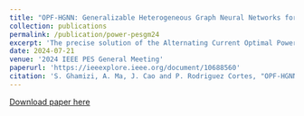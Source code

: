 ```yaml
---
title: "OPF-HGNN: Generalizable Heterogeneous Graph Neural Networks for AC Optimal Power Flow"
collection: publications
permalink: /publication/power-pesgm24
excerpt: 'The precise solution of the Alternating Current Optimal Power Flow (AC-OPF) problem is a pivotal challenge in the domain of real-time electricity grid operations. This problem is notorious for its significant computational complexity, primarily attributable to its inherently nonlinear and nonconvex nature. Recently, there has been a growing interest in harnessing Graph Neural Networks (GNN) as a means to tackle this optimization task, leveraging the incorporation of grid topology within neural network models. Nonetheless, existing techniques fall short in accommodating the diverse array of components found in contemporary grid networks and restrict their scope to homogeneous graphs. Furthermore, the constraints imposed by the grid networks are often overlooked, resulting in suboptimal or even infeasible solutions. To address the generalization and effectiveness of existing end-to-end OPF learning solutions, we propose OPF-HGNN, a new graph neural network (GNN) architecture and training framework that leverages heterogeneous graph neural networks and incorporates the grid constraints in the node loss function using differentiable penalty regularization. We demonstrate that OPF-HGNN is robust and outperforms traditional GNN learning by two orders of magnitude traditional GNN learning across a large variety of real-world grid topologies and generalization settings.'
date: 2024-07-21
venue: '2024 IEEE PES General Meeting'
paperurl: 'https://ieeexplore.ieee.org/document/10688560'
citation: 'S. Ghamizi, A. Ma, J. Cao and P. Rodriguez Cortes, "OPF-HGNN: Generalizable Heterogeneous Graph Neural Networks for AC Optimal Power Flow," 2024 IEEE Power & Energy Society General Meeting (PESGM), Seattle, WA, USA, 2024, pp. 1-5, doi: 10.1109/PESGM51994.2024.10688560.'
---
```

[Download paper here](https://www.researchgate.net/profile/Salah-Ghamizi/publication/378965297_OPF-HGNN_Generalizable_Heterogeneous_Graph_Neural_Networks_for_AC_Optimal_Power_Flow/links/65f371a6286738732d4aae41/OPF-HGNN-Generalizable-Heterogeneous-Graph-Neural-Networks-for-AC-Optimal-Power-Flow.pdf)
